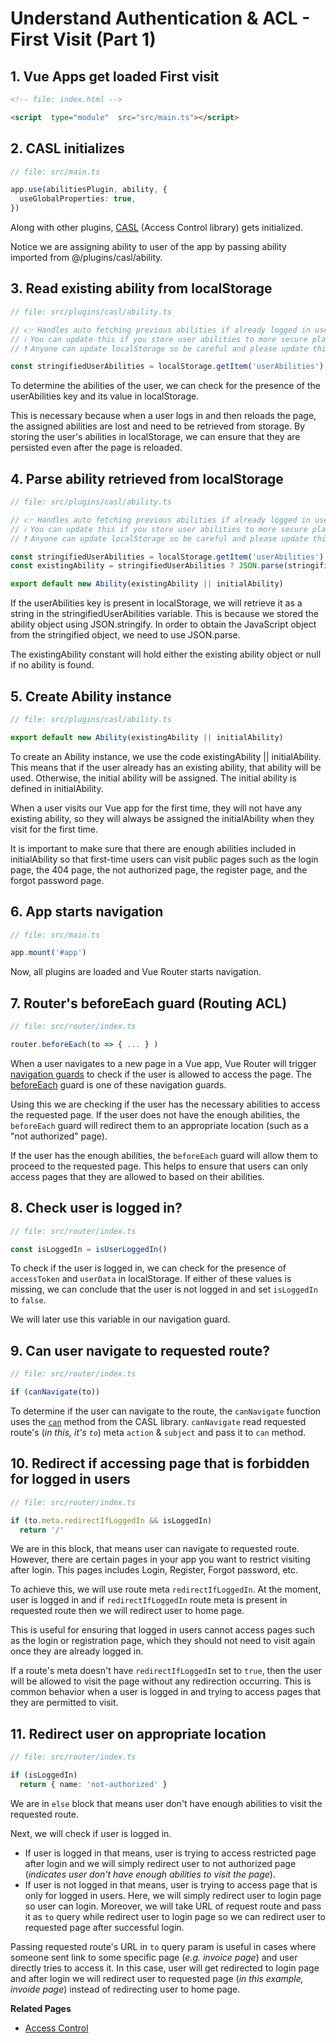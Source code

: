 # Understand Authentication & ACL - First Visit (Part 1)

## 1. Vue Apps get loaded First visit

```html
<!-- file: index.html -->

<script  type="module"  src="src/main.ts"></script>
```

## 2. CASL initializes

```ts
// file: src/main.ts

app.use(abilitiesPlugin, ability, {
  useGlobalProperties: true,
})
```

Along with other plugins, [CASL](https://casl.js.org/v6/en/package/casl-vue) (Access Control library) gets initialized.

Notice we are assigning ability to user of the app by passing ability imported from @/plugins/casl/ability.

## 3. Read existing ability from localStorage

```ts
// file: src/plugins/casl/ability.ts

// 👉 Handles auto fetching previous abilities if already logged in user
// ℹ️ You can update this if you store user abilities to more secure place
// ❗ Anyone can update localStorage so be careful and please update this

const stringifiedUserAbilities = localStorage.getItem('userAbilities')
```

To determine the abilities of the user, we can check for the presence of the userAbilities key and its value in localStorage.

This is necessary because when a user logs in and then reloads the page, the assigned abilities are lost and need to be retrieved from storage. By storing the user's abilities in localStorage, we can ensure that they are persisted even after the page is reloaded.

## 4. Parse ability retrieved from localStorage

```ts
// file: src/plugins/casl/ability.ts

// 👉 Handles auto fetching previous abilities if already logged in user
// ℹ️ You can update this if you store user abilities to more secure place
// ❗ Anyone can update localStorage so be careful and please update this

const stringifiedUserAbilities = localStorage.getItem('userAbilities')
const existingAbility = stringifiedUserAbilities ? JSON.parse(stringifiedUserAbilities) : null

export default new Ability(existingAbility || initialAbility)
```

If the userAbilities key is present in localStorage, we will retrieve it as a string in the stringifiedUserAbilities variable. This is because we stored the ability object using JSON.stringify. In order to obtain the JavaScript object from the stringified object, we need to use JSON.parse.

The existingAbility constant will hold either the existing ability object or null if no ability is found.

## 5. Create Ability instance

```ts
// file: src/plugins/casl/ability.ts

export default new Ability(existingAbility || initialAbility)
```

To create an Ability instance, we use the code existingAbility || initialAbility. This means that if the user already has an existing ability, that ability will be used. Otherwise, the initial ability will be assigned. The initial ability is defined in initialAbility.

When a user visits our Vue app for the first time, they will not have any existing ability, so they will always be assigned the initialAbility when they visit for the first time.

It is important to make sure that there are enough abilities included in initialAbility so that first-time users can visit public pages such as the login page, the 404 page, the not authorized page, the register page, and the forgot password page.

## 6. App starts navigation

```ts
// file: src/main.ts

app.mount('#app')
```

Now, all plugins are loaded and Vue Router starts navigation.

## 7. Router's beforeEach guard (Routing ACL)

```ts
// file: src/router/index.ts

router.beforeEach(to => { ... } )
```

When a user navigates to a new page in a Vue app, Vue Router will trigger [navigation guards](https://router.vuejs.org/guide/advanced/navigation-guards.html) to check if the user is allowed to access the page. The [beforeEach](https://router.vuejs.org/guide/advanced/navigation-guards.html#global-before-guards) guard is one of these navigation guards.

Using this we are checking if the user has the necessary abilities to access the requested page. If the user does not have the enough abilities, the `beforeEach` guard will redirect them to an appropriate location (such as a "not authorized" page).

If the user has the enough abilities, the `beforeEach` guard will allow them to proceed to the requested page. This helps to ensure that users can only access pages that they are allowed to based on their abilities.

## 8. Check user is logged in?

```ts
// file: src/router/index.ts

const isLoggedIn = isUserLoggedIn()
```

To check if the user is logged in, we can check for the presence of `accessToken` and `userData` in localStorage. If either of these values is missing, we can conclude that the user is not logged in and set `isLoggedIn` to `false`.

We will later use this variable in our navigation guard.

## 9. Can user navigate to requested route?

```ts  
// file: src/router/index.ts

if (canNavigate(to)) 
```

To determine if the user can navigate to the route, the `canNavigate` function uses the [`can`](https://casl.js.org/v6/en/guide/intro#basics) method from the CASL library. `canNavigate` read requested route's (_in this, it's `to`_) meta `action` & `subject` and pass it to `can` method.

## 10. Redirect if accessing page that is forbidden for logged in users

```ts
// file: src/router/index.ts

if (to.meta.redirectIfLoggedIn && isLoggedIn)
  return '/'
```

We are in this block, that means user can navigate to requested route. However, there are certain pages in your app you want to restrict visiting after login. This pages includes Login, Register, Forgot password, etc.

To achieve this, we will use route meta `redirectIfLoggedIn`. At the moment, user is logged in and if `redirectIfLoggedIn` route meta is present in requested route then we will redirect user to home page.

This is useful for ensuring that logged in users cannot access pages such as the login or registration page, which they should not need to visit again once they are already logged in.

If a route's meta doesn't have `redirectIfLoggedIn` set to `true`, then the user will be allowed to visit the page without any redirection occurring. This is common behavior when a user is logged in and trying to access pages that they are permitted to visit.

## 11. Redirect user on appropriate location

```ts
// file: src/router/index.ts

if (isLoggedIn)
  return { name: 'not-authorized' }
```

We are in `else` block that means user don't have enough abilities to visit the requested route.

Next, we will check if user is logged in.

- If user is logged in that means, user is trying to access restricted page  after login and we will simply redirect user to not authorized page (_indicates user don't have enough abilities to visit the page_).
- If user is not logged in that means, user is trying to access page that is only for logged in users. Here, we will simply redirect user to login page so user can login. Moreover, we will take URL of request route and pass it as `to` query while redirect user to login page so we can redirect user to requested page after successful login.

Passing requested route's URL in `to` query param is useful in cases where someone sent link to some specific page (_e.g. invoice page_) and user directly tries to access it. In this case, user will get redirected to login page and after login we will redirect user to requested page (_in this example, invoide page_) instead of redirecting user to home page.

**Related Pages**

- [Access Control]('/guide/access-control.md')
